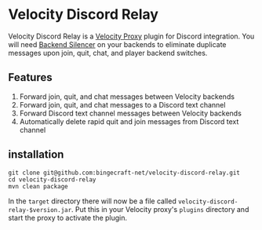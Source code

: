 # Velocity Discord Relay

Velocity Discord Relay is a [Velocity Proxy](https://velocitypowered.com/) plugin for Discord integration. You will
need [Backend Silencer](https://github.com/bingecraft-net/backend-silencer) on your backends to eliminate duplicate
messages upon join, quit, chat, and player backend switches.

## Features

1. Forward join, quit, and chat messages between Velocity backends
2. Forward join, quit, and chat messages to a Discord text channel
3. Forward Discord text channel messages between Velocity backends
4. Automatically delete rapid quit and join messages from Discord text channel

## installation

```
git clone git@github.com:bingecraft-net/velocity-discord-relay.git
cd velocity-discord-relay
mvn clean package
```

In the `target` directory there will now be a file called `velocity-discord-relay-$version.jar`. Put this in your
Velocity proxy's `plugins` directory and start the proxy to activate the plugin.
